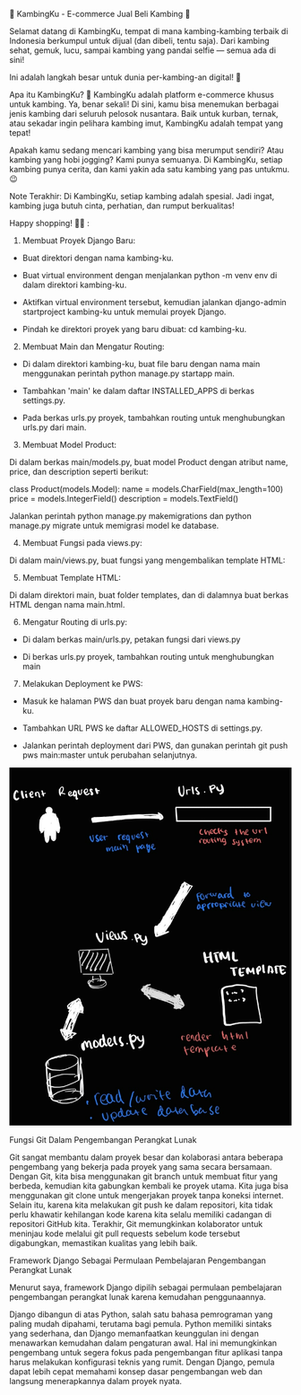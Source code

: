 🐐 KambingKu - E-commerce Jual Beli Kambing 🐐

Selamat datang di KambingKu, tempat di mana kambing-kambing terbaik di Indonesia berkumpul untuk dijual (dan dibeli, tentu saja). Dari kambing sehat, gemuk, lucu, sampai kambing yang pandai selfie — semua ada di sini!

Ini adalah langkah besar untuk dunia per-kambing-an digital! 🚀

Apa itu KambingKu? 🤔
KambingKu adalah platform e-commerce khusus untuk kambing. Ya, benar sekali! Di sini, kamu bisa menemukan berbagai jenis kambing dari seluruh pelosok nusantara. Baik untuk kurban, ternak, atau sekadar ingin pelihara kambing imut, KambingKu adalah tempat yang tepat!

Apakah kamu sedang mencari kambing yang bisa merumput sendiri? Atau kambing yang hobi jogging? Kami punya semuanya. Di KambingKu, setiap kambing punya cerita, dan kami yakin ada satu kambing yang pas untukmu. 😉


Note Terakhir:
Di KambingKu, setiap kambing adalah spesial. Jadi ingat, kambing juga butuh cinta, perhatian, dan rumput berkualitas!

Happy shopping! 🛒🎉 :

1. Membuat Proyek Django Baru:

- Buat direktori dengan nama kambing-ku.

- Buat virtual environment dengan menjalankan python -m venv env di dalam direktori kambing-ku.

- Aktifkan virtual environment tersebut, kemudian jalankan django-admin startproject kambing-ku untuk memulai proyek Django.

- Pindah ke direktori proyek yang baru dibuat: cd kambing-ku.

2. Membuat Main dan Mengatur Routing:

- Di dalam direktori kambing-ku, buat file baru dengan nama main menggunakan perintah python manage.py startapp main.

- Tambahkan 'main' ke dalam daftar INSTALLED_APPS di berkas settings.py.

- Pada berkas urls.py proyek, tambahkan routing untuk menghubungkan urls.py dari main.

3. Membuat Model Product:

Di dalam berkas main/models.py, buat model Product dengan atribut name, price, dan description seperti berikut:

class Product(models.Model):
    name = models.CharField(max_length=100)
    price = models.IntegerField()
    description = models.TextField()

Jalankan perintah python manage.py makemigrations dan python manage.py migrate untuk memigrasi model ke database.

4. Membuat Fungsi pada views.py:

Di dalam main/views.py, buat fungsi yang mengembalikan template HTML:


5. Membuat Template HTML:

Di dalam direktori main, buat folder templates, dan di dalamnya buat berkas HTML dengan nama main.html.


6. Mengatur Routing di urls.py:

- Di dalam berkas main/urls.py, petakan fungsi dari views.py

- Di berkas urls.py proyek, tambahkan routing untuk menghubungkan main



7. Melakukan Deployment ke PWS:

- Masuk ke halaman PWS dan buat proyek baru dengan nama kambing-ku.

- Tambahkan URL PWS ke daftar ALLOWED_HOSTS di settings.py.

- Jalankan perintah deployment dari PWS, dan gunakan perintah git push pws main:master untuk perubahan selanjutnya.


![alt text](image.png)

Fungsi Git Dalam Pengembangan Perangkat Lunak

Git sangat membantu dalam proyek besar dan kolaborasi antara beberapa pengembang yang bekerja pada proyek yang sama secara bersamaan. Dengan Git, kita bisa menggunakan git branch untuk membuat fitur yang berbeda, kemudian kita gabungkan kembali ke proyek utama. Kita juga bisa menggunakan git clone untuk mengerjakan proyek tanpa koneksi internet. Selain itu, karena kita melakukan git push ke dalam repositori, kita tidak perlu khawatir kehilangan kode karena kita selalu memiliki cadangan di repositori GitHub kita. Terakhir, Git memungkinkan kolaborator untuk meninjau kode melalui git pull requests sebelum kode tersebut digabungkan, memastikan kualitas yang lebih baik.


Framework Django Sebagai Permulaan Pembelajaran Pengembangan Perangkat Lunak

Menurut saya, framework Django dipilih sebagai permulaan pembelajaran pengembangan perangkat lunak karena kemudahan penggunaannya.

Django dibangun di atas Python, salah satu bahasa pemrograman yang paling mudah dipahami, terutama bagi pemula. Python memiliki sintaks yang sederhana, dan Django memanfaatkan keunggulan ini dengan menawarkan kemudahan dalam pengaturan awal. Hal ini memungkinkan pengembang untuk segera fokus pada pengembangan fitur aplikasi tanpa harus melakukan konfigurasi teknis yang rumit. Dengan Django, pemula dapat lebih cepat memahami konsep dasar pengembangan web dan langsung menerapkannya dalam proyek nyata.